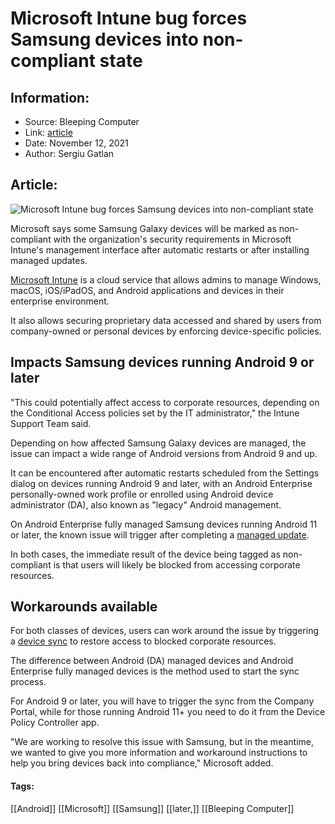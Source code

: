 # Microsoft Intune bug forces Samsung devices into non-compliant state
### 

## Information:
+ Source: Bleeping Computer
+ Link: [article](https://www.bleepingcomputer.com/news/microsoft/microsoft-intune-bug-forces-samsung-devices-into-non-compliant-state/)
+ Date: November 12, 2021
+ Author: Sergiu Gatlan


## Article:
![Microsoft Intune bug forces Samsung devices into non-compliant state](https://www.bleepstatic.com/content/hl-images/2021/11/12/Microsoft_Intune__headpic.jpg)


Microsoft says some Samsung Galaxy devices will be marked as non-compliant with the organization's security requirements in Microsoft Intune's management interface after automatic restarts or after installing managed updates.


[Microsoft Intune](https://docs.microsoft.com/en-us/mem/intune/fundamentals/what-is-intune) is a cloud service that allows admins to manage Windows, macOS, iOS/iPadOS, and Android applications and devices in their enterprise environment.


It also allows securing proprietary data accessed and shared by users from company-owned or personal devices by enforcing device-specific policies.


Impacts Samsung devices running Android 9 or later
--------------------------------------------------


"This could potentially affect access to corporate resources, depending on the Conditional Access policies set by the IT administrator," the Intune Support Team said.


Depending on how affected Samsung Galaxy devices are managed, the issue can impact a wide range of Android versions from Android 9 and up.


It can be encountered after automatic restarts scheduled from the Settings dialog on devices running Android 9 and later, with an Android Enterprise personally-owned work profile or enrolled using Android device administrator (DA), also known as "legacy" Android management.


On Android Enterprise fully managed Samsung devices running Android 11 or later, the known issue will trigger after completing a [managed update](https://docs.microsoft.com/mem/intune/fundamentals/manage-os-versions).


In both cases, the immediate result of the device being tagged as non-compliant is that users will likely be blocked from accessing corporate resources.


Workarounds available
---------------------


For both classes of devices, users can work around the issue by triggering a [device sync](https://docs.microsoft.com/mem/intune/user-help/sync-device-android) to restore access to blocked corporate resources.


The difference between Android (DA) managed devices and Android Enterprise fully managed devices is the method used to start the sync process.


For Android 9 or later, you will have to trigger the sync from the Company Portal, while for those running Android 11+ you need to do it from the Device Policy Controller app.


"We are working to resolve this issue with Samsung, but in the meantime, we wanted to give you more information and workaround instructions to help you bring devices back into compliance," Microsoft added.




#### Tags:
[[Android]] [[Microsoft]] [[Samsung]] [[later,]] [[Bleeping Computer]]
